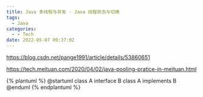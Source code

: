 ```yaml
---
title: Java 多线程与并发 - Java 线程状态与切换
tags:
  - Java
categories:
  - - Tech
date: 2022-05-07 00:37:02
---
```

https://blog.csdn.net/pange1991/article/details/53860651

https://tech.meituan.com/2020/04/02/java-pooling-pratice-in-meituan.html


{% plantuml %}
@startuml
class  A 
interface B
class A implements B
@enduml
{% endplantuml %}

